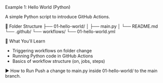 Example 1: Hello World (Python)

A simple Python script to introduce GitHub Actions.

📂 Folder Structure
├── 01-hello-world/
│   ├── main.py
│   └── README.md
└── .github/
    └── workflows/
        └── 01-hello-world.yml

🎯 What You'll Learn
- Triggering workflows on folder change
- Running Python code in GitHub Actions
- Basics of workflow structure (on, jobs, steps)

▶️ How to Run
Push a change to main.py inside 01-hello-world/ to the main branch.
